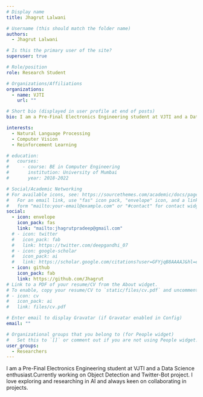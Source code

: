 ```yaml
---
# Display name
title: Jhagrut Lalwani

# Username (this should match the folder name)
authors:
  - Jhagrut Lalwani

# Is this the primary user of the site?
superuser: true

# Role/position
role: Research Student

# Organizations/Affiliations
organizations:
  - name: VJTI
    url: ""

# Short bio (displayed in user profile at end of posts)
bio: I am a Pre-Final Electronics Engineering student at VJTI and a Data Science enthusiast.

interests:
  - Natural Language Processing
  - Computer Vision
  - Reinforcement Learning

# education:
#   courses:
#     - course: BE in Computer Engineering
#       institution: University of Mumbai
#       year: 2018-2022

# Social/Academic Networking
# For available icons, see: https://sourcethemes.com/academic/docs/page-builder/#icons
#   For an email link, use "fas" icon pack, "envelope" icon, and a link in the
#   form "mailto:your-email@example.com" or "#contact" for contact widget.
social:
  - icon: envelope
    icon_pack: fas
    link: "mailto:jhagrutpradeep@gmail.com"
  # - icon: twitter
  #   icon_pack: fab
  #   link: https://twitter.com/deepgandhi_07
  # - icon: google-scholar
  #   icon_pack: ai
  #   link: https://scholar.google.com/citations?user=GFYjqB8AAAAJ&hl=en
  - icon: github
    icon_pack: fab
    link: https://github.com/Jhagrut
# Link to a PDF of your resume/CV from the About widget.
# To enable, copy your resume/CV to `static/files/cv.pdf` and uncomment the lines below.
# - icon: cv
#   icon_pack: ai
#   link: files/cv.pdf

# Enter email to display Gravatar (if Gravatar enabled in Config)
email: ""

# Organizational groups that you belong to (for People widget)
#   Set this to `[]` or comment out if you are not using People widget.
user_groups:
  - Researchers
---
```


I am a Pre-Final Electronics Engineering student at VJTI and a Data Science enthusiast.Currently working on Object Detection and Twitter-Bot project. I love exploring and researching in AI and always keen on collaborating in projects.
